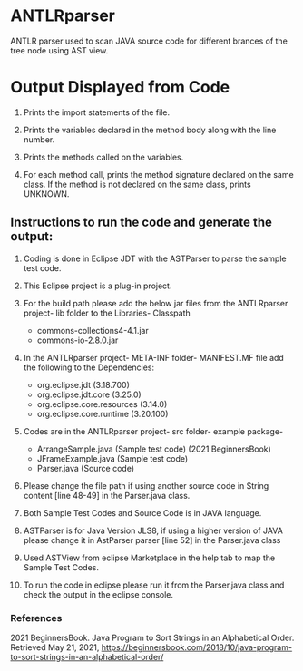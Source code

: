 # ANTLRparser
ANTLR parser used to scan JAVA source code for different brances of the tree node using AST view.

# Output Displayed from Code

1. Prints the import statements of the file.

2. Prints the variables declared in the method body along with the line number.

3. Prints the methods called on the variables.
 
4. For each method call, prints the method signature declared on the same class. If the method is not declared on the same class, prints UNKNOWN.

## Instructions to run the code and generate the output:

1. Coding is done in Eclipse JDT with the ASTParser to parse the sample test code.

2. This Eclipse project is a plug-in project.

3. For the build path please add the below jar files from the ANTLRparser project- lib folder to the Libraries- Classpath
   * commons-collections4-4.1.jar
   * commons-io-2.8.0.jar 

4. In the ANTLRparser project- META-INF folder- MANIFEST.MF file add the following to the Dependencies:

   * org.eclipse.jdt (3.18.700)
   * org.eclipse.jdt.core (3.25.0)
   * org.eclipse.core.resources (3.14.0)
   * org.eclipse.core.runtime (3.20.100)

5. Codes are in the ANTLRparser project- src folder- example package-
    * ArrangeSample.java (Sample test code) (2021 BeginnersBook)
    * JFrameExample.java (Sample test code)
    * Parser.java (Source code)

6. Please change the file path if using another source code in String content [line 48-49] in the Parser.java class.

7. Both Sample Test Codes and Source Code is in JAVA language.

8. ASTParser is for Java Version JLS8, if using a higher version of JAVA please change it in AstParser parser [line 52] in the Parser.java class

9. Used ASTView from eclipse Marketplace in the help tab to map the Sample Test Codes.

10. To run the code in eclipse please run it from the Parser.java class and check the output in the eclipse console.

### References

2021 BeginnersBook. Java Program to Sort Strings in an Alphabetical Order.
Retrieved May 21, 2021, https://beginnersbook.com/2018/10/java-program-to-sort-strings-in-an-alphabetical-order/
